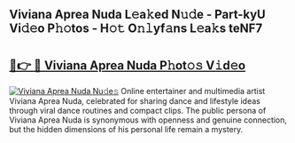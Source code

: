 ## Viviana Aprea Nuda L𝚎a𝚔ed N𝚞𝚍e - Part-kyU Vi𝚍𝚎o P𝚑𝚘tos - H𝚘𝚝 O𝚗𝚕yf𝚊ns L𝚎a𝚔s teNF7

# <h2><a href="http://kf5tbl9.oniu.top/?m=Viviana+Aprea+Nuda">🔗👉 🔴 Viviana Aprea Nuda P𝚑ot𝚘𝚜 V𝚒d𝚎o</a></h2>

[![Viviana Aprea Nuda Nu𝚍e𝚜](https://i.imgur.com/0qMVB7G.gif)](http://kf5tbl9.oniu.top/?m=Viviana+Aprea+Nuda)
Online entertainer and multimedia artist Viviana Aprea Nuda, celebrated for sharing dance and lifestyle ideas through viral dance routines and compact clips. The public persona of Viviana Aprea Nuda is synonymous with openness and genuine connection, but the hidden dimensions of his personal life remain a mystery.  
